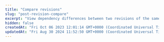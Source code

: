 ```yaml
---
title: "Compare revisions"
slug: "post-revision-compare"
excerpt: "View dependency differences between two revisions of the same EdgeWorker activation. To learn more about Flexible Composition, refer to the [EdgeWorkers guide](flexible-composition.md)."
hidden: false
createdAt: "Fri Oct 06 2023 12:01:14 GMT+0000 (Coordinated Universal Time)"
updatedAt: "Fri Aug 30 2024 11:52:50 GMT+0000 (Coordinated Universal Time)"
---
```

